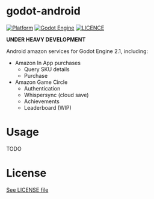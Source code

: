# godot-android

[![Platform](https://img.shields.io/badge/Platform-Android-green.svg?longCache=true&style=flat-square)](https://github.com/xsellier/godotamazon)
[![Godot Engine](https://img.shields.io/badge/GodotEngine-2.1-orange.svg?longCache=true&style=flat-square)](https://github.com/godotengine/godot)
[![LICENCE](https://img.shields.io/badge/License-MIT-green.svg?longCache=true&style=flat-square)](https://github.com/xsellier/godotamazon/blob/master/LICENSE)

**UNDER HEAVY DEVELOPMENT**

Android amazon services for Godot Engine 2.1, including:

* Amazon In App purchases
   * Query SKU details
   * Purchase
* Amazon Game Circle
   * Authentication
   * Whispersync (cloud save)
   * Achievements
   * Leaderboard (WIP)

# Usage

TODO

# License

[See LICENSE file](./LICENSE)
